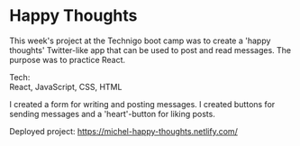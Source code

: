 # Happy Thoughts

This week's project at the Technigo boot camp was to create a 'happy thoughts' Twitter-like app that
can be used to post and read messages. The purpose was to practice React. 

Tech:
<br>React, JavaScript, CSS, HTML</br>

I created a form for writing and posting messages. I created buttons for sending messages and a 
'heart'-button for liking posts.

Deployed project: https://michel-happy-thoughts.netlify.com/
